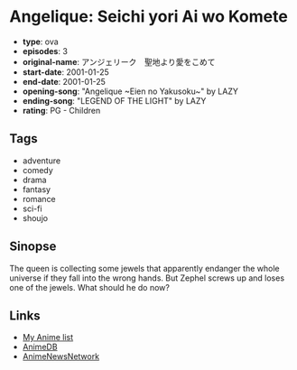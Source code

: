 # Angelique: Seichi yori Ai wo Komete

-   **type**: ova
-   **episodes**: 3
-   **original-name**: アンジェリーク　聖地より愛をこめて
-   **start-date**: 2001-01-25
-   **end-date**: 2001-01-25
-   **opening-song**: "Angelique ~Eien no Yakusoku~" by LAZY
-   **ending-song**: "LEGEND OF THE LIGHT" by LAZY
-   **rating**: PG - Children

## Tags

-   adventure
-   comedy
-   drama
-   fantasy
-   romance
-   sci-fi
-   shoujo

## Sinopse

The queen is collecting some jewels that apparently endanger the whole universe if they fall into the wrong hands. But Zephel screws up and loses one of the jewels. What should he do now?

## Links

-   [My Anime list](https://myanimelist.net/anime/2535/Angelique__Seichi_yori_Ai_wo_Komete)
-   [AnimeDB](http://anidb.info/perl-bin/animedb.pl?show=anime&aid=3174)
-   [AnimeNewsNetwork](http://www.animenewsnetwork.com/encyclopedia/anime.php?id=4470)
